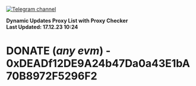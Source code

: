 [![Telegram channel](https://img.shields.io/endpoint?url=https://runkit.io/damiankrawczyk/telegram-badge/branches/master?url=https://t.me/n4z4v0d)](https://t.me/n4z4v0d) 

**Dynamic Updates Proxy List with Proxy Checker**  
**Last Updated: 17.12.23 10:24**

# DONATE (_any evm_) - 0xDEADf12DE9A24b47Da0a43E1bA70B8972F5296F2
